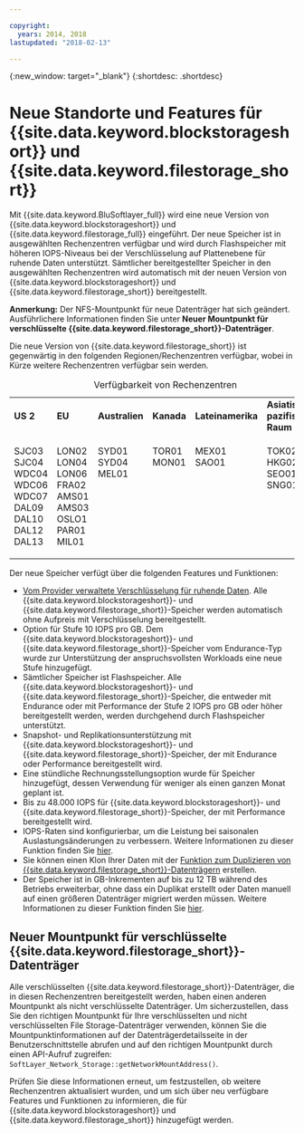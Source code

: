 ```yaml
---

copyright:
  years: 2014, 2018
lastupdated: "2018-02-13"

---
```

{:new_window: target="_blank"}
{:shortdesc: .shortdesc}

# Neue Standorte und Features für {{site.data.keyword.blockstorageshort}} und {{site.data.keyword.filestorage_short}}

Mit {{site.data.keyword.BluSoftlayer_full}} wird eine neue Version von {{site.data.keyword.blockstorageshort}} und {{site.data.keyword.filestorage_full}} eingeführt. Der neue Speicher ist in ausgewählten Rechenzentren verfügbar und wird durch Flashspeicher mit höheren IOPS-Niveaus bei der Verschlüsselung auf Plattenebene für ruhende Daten unterstützt. Sämtlicher bereitgestellter Speicher in den ausgewählten Rechenzentren wird automatisch mit der neuen Version von {{site.data.keyword.blockstorageshort}} und {{site.data.keyword.filestorage_short}} bereitgestellt.

**Anmerkung:** Der NFS-Mountpunkt für neue Datenträger hat sich geändert. Ausführlichere Informationen finden Sie unter **Neuer Mountpunkt für verschlüsselte {{site.data.keyword.filestorage_short}}-Datenträger**.

Die neue Version von {{site.data.keyword.filestorage_short}} ist gegenwärtig in den folgenden Regionen/Rechenzentren verfügbar, wobei in Kürze weitere Rechenzentren verfügbar sein werden.
<table style="width:100%;">
	<caption>Verfügbarkeit von Rechenzentren</caption>
	<tbody>
		<tr>
			<td><strong>US 2</strong></td>
			<td><strong>EU</strong></td>
			<td><strong>Australien</strong></td>
			<td><strong>Kanada</strong></td>
			<td><strong>Lateinamerika</strong></td>
			<td><strong>Asiatisch-pazifischer Raum</strong></td>
		</tr>
		<tr>
			<td>
				<p>SJC03<br />
				   SJC04<br />
					WDC04<br />
					WDC06<br />
					WDC07<br />
					DAL09<br />
					DAL10<br />
					DAL12<br />
					DAL13</p>
			</td>
			<td>
				<p>LON02<br />
				LON04<br />
				LON06<br />
				FRA02<br />
				AMS01<br />
				AMS03<br />
				OSLO1<br />
				PAR01<br />
				MIL01<br /></p>
			</td>
			<td>
				<p>SYD01<br />
				SYD04<br />
				MEL01<br /><br /><br /><br /><br /><br /><br /></p>
			</td>
			<td>
				<p>TOR01<br />
					MON01<br /><br /><br /><br /><br /><br /><br /><br /></p>
			</td>
			<td>
				<p>MEX01<br />SAO01<br /><br /><br /><br /><br /><br /><br /><br /></p>
			</td>
						<td>
				<p>TOK02<br />
				HKG02<br />
				SEO01<br />
				SNG01<br /><br /><br /><br /><br /><br /></p>
			</td>
			</tr>
	</tbody>
</table>


Der neue Speicher verfügt über die folgenden Features und Funktionen:

-  [Vom Provider verwaltete Verschlüsselung für ruhende Daten](block-file-storage-encryption-rest.html). Alle {{site.data.keyword.blockstorageshort}}- und {{site.data.keyword.filestorage_short}}-Speicher werden automatisch ohne Aufpreis mit Verschlüsselung bereitgestellt.
-  Option für Stufe 10 IOPS pro GB. Dem {{site.data.keyword.blockstorageshort}}- und {{site.data.keyword.filestorage_short}}-Speicher vom Endurance-Typ wurde zur Unterstützung der anspruchsvollsten Workloads eine neue Stufe hinzugefügt.
-  Sämtlicher Speicher ist Flashspeicher. Alle {{site.data.keyword.blockstorageshort}}- und {{site.data.keyword.filestorage_short}}-Speicher, die entweder mit Endurance oder mit Performance der Stufe 2 IOPS pro GB oder höher bereitgestellt werden, werden durchgehend durch Flashspeicher unterstützt.
-  Snapshot- und Replikationsunterstützung mit {{site.data.keyword.blockstorageshort}}- und {{site.data.keyword.filestorage_short}}-Speicher, der mit Endurance oder Performance bereitgestellt wird.
-  Eine stündliche Rechnungsstellungsoption wurde für Speicher hinzugefügt, dessen Verwendung für weniger als einen ganzen Monat geplant ist. 
-  Bis zu 48.000 IOPS für {{site.data.keyword.blockstorageshort}}- und {{site.data.keyword.filestorage_short}}-Speicher, der mit Performance bereitgestellt wird.
-  IOPS-Raten sind konfigurierbar, um die Leistung bei saisonalen Auslastungsänderungen zu verbessern. Weitere Informationen zu dieser Funktion finden Sie [hier](adjustable-iops.html).
-  Sie können einen Klon Ihrer Daten mit der [Funktion zum Duplizieren von {{site.data.keyword.filestorage_short}}-Datenträgern](how-to-create-duplicate-volume.html) erstellen.
- Der Speicher ist in GB-Inkrementen auf bis zu 12 TB während des Betriebs erweiterbar, ohne dass ein Duplikat erstellt oder Daten manuell auf einen größeren Datenträger migriert werden müssen. Weitere Informationen zu dieser Funktion finden Sie [hier](expandable_file_storage.html).

## Neuer Mountpunkt für verschlüsselte {{site.data.keyword.filestorage_short}}-Datenträger

Alle verschlüsselten {{site.data.keyword.filestorage_short}}-Datenträger, die in diesen Rechenzentren bereitgestellt werden, haben einen anderen Mountpunkt als nicht verschlüsselte Datenträger. Um sicherzustellen, dass Sie den richtigen Mountpunkt für Ihre verschlüsselten und nicht verschlüsselten File Storage-Datenträger verwenden, können Sie die Mountpunktinformationen auf der Datenträgerdetailsseite in der Benutzerschnittstelle abrufen und auf den richtigen Mountpunkt durch einen API-Aufruf zugreifen: `SoftLayer_Network_Storage::getNetworkMountAddress()`.

Prüfen Sie diese Informationen erneut, um festzustellen, ob weitere Rechenzentren aktualisiert wurden, und um sich über neu verfügbare Features und Funktionen zu informieren, die für {{site.data.keyword.blockstorageshort}} und {{site.data.keyword.filestorage_short}} hinzugefügt werden.

